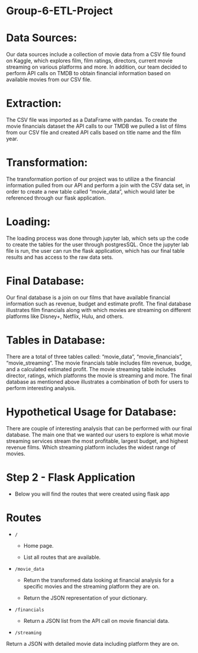 # Group-6-ETL-Project


#  Data Sources:

Our data sources include a collection of movie data from a CSV file found on Kaggle, which explores film, film ratings, directors, current movie streaming on various platforms and more. In addition, our team decided to perform API calls on TMDB to obtain financial information based on available movies from our CSV file.

# Extraction:

  The CSV file was imported as a DataFrame with pandas. To create the movie financials dataset the API calls to our TMDB we pulled a list of films from our CSV file and created API calls based on title name and the film year.
    
 #   Transformation:
 
 The transformation portion of our project was to utilize a the financial information pulled from our API and perform a join with the CSV data set, in order to create a new table called “movie_data”, which would later be referenced through our flask application.
 
 # Loading:
 
 The loading process was done through jupyter lab, which sets up the code to create the tables for the user through postgresSQL. Once the jupyter lab file is run, the user can run the flask application, which has our final table results and has access to the raw data sets.
 
 # Final Database:
 
 Our final database is a join on our films that have available financial information such as revenue, budget and estimate profit. The final database illustrates film financials along with which movies are streaming on different platforms like Disney+, Netflix, Hulu, and others.
 
 # Tables in Database:
 
 There are a total of three tables called: “movie_data”, “movie_financials”, “movie_streaming”. The movie financials table includes film revenue, budge, and a calculated estimated profit. The movie streaming table includes director, ratings, which platforms the movie is streaming and more. The final database as mentioned above illustrates a combination of both for users to perform interesting analysis.
 
 # Hypothetical Usage for Database:
 
 There are couple of interesting analysis that can be performed with our final database. The main one that we wanted our users to explore is what movie streaming services stream the most profitable, largest budget, and highest revenue films. Which streaming platform includes the widest range of movies.


# Step 2 - Flask Application


* Below you will find the routes that were created using flask app


# Routes

* `/`

  * Home page.

  * List all routes that are available.

* `/movie_data`

  * Return the transformed data looking at financial analysis for a specific movies and the streaming platform they are on.

  * Return the JSON representation of your dictionary.

* `/financials`

  * Return a JSON list from the API call on movie financial data.

* `/streaming`

Return a JSON with detailed movie data including platform they are on.


